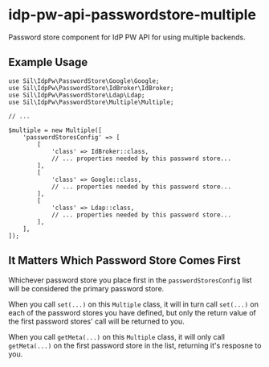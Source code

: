 # idp-pw-api-passwordstore-multiple
Password store component for IdP PW API for using multiple backends.

## Example Usage

    use Sil\IdpPw\PasswordStore\Google\Google;
    use Sil\IdpPw\PasswordStore\IdBroker\IdBroker;
    use Sil\IdpPw\PasswordStore\Ldap\Ldap;
    use Sil\IdpPw\PasswordStore\Multiple\Multiple;
    
    // ...
    
    $multiple = new Multiple([
        'passwordStoresConfig' => [
            [
                'class' => IdBroker::class,
                // ... properties needed by this password store...
            ],
            [
                'class' => Google::class,
                // ... properties needed by this password store...
            ],
            [
                'class' => Ldap::class,
                // ... properties needed by this password store...
            ],
        ],
    ]);

## It Matters Which Password Store Comes First

Whichever password store you place first in the `passwordStoresConfig` list 
will be considered the primary password store.

When you call `set(...)` on this `Multiple` class, it will in turn call 
`set(...)` on each of the password stores you have defined, but only the return 
value of the first password stores' call will be returned to you.

When you call `getMeta(...)` on this `Multiple` class, it will only call 
`getMeta(...)` on the first password store in the list, returning it's resposne 
to you.
